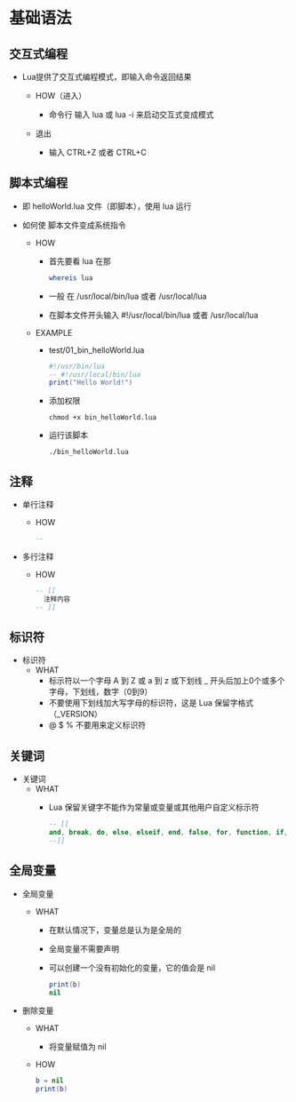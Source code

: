 # 基础语法

## 交互式编程

* Lua提供了交互式编程模式，即输入命令返回结果
  * HOW（进入）
    * 命令行 输入 lua 或 lua -i 来启动交互式变成模式

  * 退出
    * 输入 CTRL+Z 或者 CTRL+C

## 脚本式编程

* 即 helloWorld.lua 文件（即脚本），使用 lua 运行

* 如何使 脚本文件变成系统指令
  * HOW
    * 首先要看 lua 在那

      ``` sh
      whereis lua
      ```

    * 一般 在 /usr/local/bin/lua 或者 /usr/local/lua

    * 在脚本文件开头输入 #!/usr/local/bin/lua 或者 /usr/local/lua

  * EXAMPLE
    * test/01_bin_helloWorld.lua

      ``` lua
      #!/usr/bin/lua
      -- #!/usr/local/bin/lua
      print("Hello World!")
      ```

    * 添加权限

      ``` shell
      chmod +x bin_helloWorld.lua
      ```

    * 运行该脚本

      ``` shell
      ./bin_helloWorld.lua
      ```

## 注释

* 单行注释

  * HOW

    ``` lua
    --
    ```

* 多行注释

  * HOW

    ``` lua
    -- [[
      注释内容
    -- ]]

## 标识符

* 标识符
  * WHAT
    * 标示符以一个字母 A 到 Z 或 a 到 z 或下划线 _ 开头后加上0个或多个字母，下划线，数字（0到9）
    * 不要使用下划线加大写字母的标识符，这是 Lua 保留字格式（_VERSION）
    * @ $ % 不要用来定义标识符

## 关键词

* 关键词
  * WHAT
    * Lua 保留关键字不能作为常量或变量或其他用户自定义标示符

      ``` lua
      -- [[
      and, break, do, else, elseif, end, false, for, function, if, in, local, nil, not, or, repeat, return, then, true, until, while
      --]]
      ```

## 全局变量

* 全局变量
  * WHAT
    * 在默认情况下，变量总是认为是全局的
    * 全局变量不需要声明
    * 可以创建一个没有初始化的变量，它的值会是 nil

      ``` lua
      print(b)
      nil
      ```

* 删除变量
  * WHAT
    * 将变量赋值为 nil

  * HOW

    ``` lua
    b = nil
    print(b)
    ```
